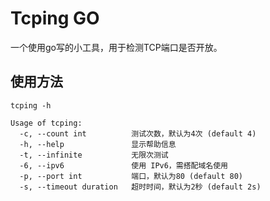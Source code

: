 # Tcping GO

一个使用go写的小工具，用于检测TCP端口是否开放。

## 使用方法

```shell
tcping -h

Usage of tcping:
  -c, --count int          测试次数，默认为4次 (default 4)
  -h, --help               显示帮助信息
  -t, --infinite           无限次测试
  -6, --ipv6               使用 IPv6，需搭配域名使用
  -p, --port int           端口，默认为80 (default 80)
  -s, --timeout duration   超时时间，默认为2秒 (default 2s)
```
